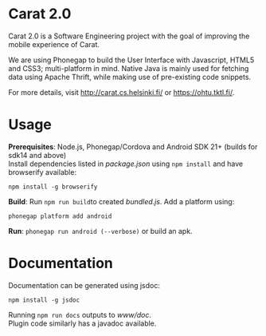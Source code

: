 # Carat 2.0

Carat 2.0 is a Software Engineering project with the goal of improving the mobile experience of Carat.

We are using Phonegap to build the User Interface with Javascript, HTML5 and CSS3; multi-platform in mind. Native Java is mainly used for fetching data using Apache Thrift, while making use of pre-existing code snippets.

For more details, visit http://carat.cs.helsinki.fi/ or https://ohtu.tktl.fi/.

# Usage
**Prerequisites**: Node.js, Phonegap/Cordova and Android SDK 21+ (builds for sdk14 and above)    
Install dependencies listed in *package.json* using `npm install` and have browserify available:
```
npm install -g browserify
```
**Build**: Run `npm run build`to created *bundled.js*. Add a platform using:
```
phonegap platform add android
```
**Run**: ```phonegap run android (--verbose)``` or build an apk.

# Documentation
Documentation can be generated using jsdoc:
```
npm install -g jsdoc
```
Running `npm run docs` outputs to *www/doc*.    
Plugin code similarly has a javadoc available.
